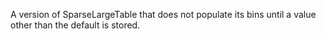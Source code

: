 A version of SparseLargeTable that does not populate its bins until a value other than the default is stored.